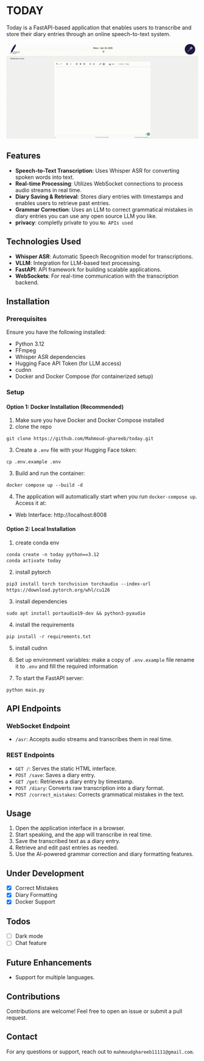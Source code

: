 # TODAY

Today is a FastAPI-based application that enables users to transcribe and store their diary entries through an online speech-to-text system. 

![Today Web App](src/web/static/features.gif)

## Features
- **Speech-to-Text Transcription**: Uses Whisper ASR for converting spoken words into text.
- **Real-time Processing**: Utilizes WebSocket connections to process audio streams in real time.
- **Diary Saving & Retrieval**: Stores diary entries with timestamps and enables users to retrieve past entries.
- **Grammar Correction**: Uses an LLM to correct grammatical mistakes in diary entries you can use any open source LLM you like.
- **privacy**: completly private to you `No APIs used`

## Technologies Used
- **Whisper ASR**: Automatic Speech Recognition model for transcriptions.
- **VLLM**: Integration for LLM-based text processing.
- **FastAPI**: API framework for building scalable applications.
- **WebSockets**: For real-time communication with the transcription backend.

## Installation
### Prerequisites
Ensure you have the following installed:
- Python 3.12
- FFmpeg
- Whisper ASR dependencies
- Hugging Face API Token (for LLM access)
- cudnn
- Docker and Docker Compose (for containerized setup)

### Setup
#### Option 1: Docker Installation (Recommended)
1. Make sure you have Docker and Docker Compose installed
2. clone the repo 
```shell
git clone https://github.com/Mahmoud-ghareeb/today.git
```
3. Create a `.env` file with your Hugging Face token:
```shell
cp .env.example .env
```
3. Build and run the container:
```shell
docker compose up --build -d
```
4. The application will automatically start when you run `docker-compose up`. Access it at:
- Web Interface: http://localhost:8008


#### Option 2: Local Installation
1. create conda env
```shell
conda create -n today python==3.12
conda activate today
```
2. install pytorch
```
pip3 install torch torchvision torchaudio --index-url https://download.pytorch.org/whl/cu126
```
3. install dependencies
```
sudo apt install portaudio19-dev && python3-pyaudio
```
4. install the requirements
```shell
pip install -r requirements.txt
```
5. install cudnn

6. Set up environment variables:
make a copy of `.env.example` file rename it to `.env` and fill the required information

7. To start the FastAPI server:
```shell
python main.py
```

## API Endpoints
### WebSocket Endpoint
- `/asr`: Accepts audio streams and transcribes them in real time.

### REST Endpoints
- `GET /`: Serves the static HTML interface.
- `POST /save`: Saves a diary entry.
- `GET /get`: Retrieves a diary entry by timestamp.
- `POST /diary`: Converts raw transcription into a diary format.
- `POST /correct_mistakes`: Corrects grammatical mistakes in the text.

## Usage
1. Open the application interface in a browser.
2. Start speaking, and the app will transcribe in real time.
3. Save the transcribed text as a diary entry.
4. Retrieve and edit past entries as needed.
5. Use the AI-powered grammar correction and diary formatting features.

## Under Development
- [x] Correct Mistakes
- [x] Diary Formatting
- [x] Docker Support

## Todos
- [ ] Dark mode
- [ ] Chat feature

## Future Enhancements
- Support for multiple languages.

## Contributions
Contributions are welcome! Feel free to open an issue or submit a pull request.

## Contact
For any questions or support, reach out to `mahmoudghareeb11111@gmail.com`. 